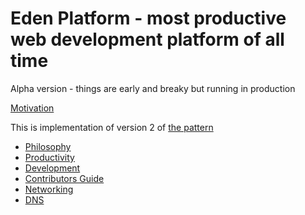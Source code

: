 # Eden Platform - most productive web development platform of all time

Alpha version - things are early and breaky but running in production

[Motivation](https://mycodingcult.com/main-thesis/part-2-the-pattern/)

This is implementation of version 2 of [the pattern](https://mycodingcult.com/the-pattern-v2/)

- [Philosophy](wiki/philosophy.md)
- [Productivity](wiki/productivity.md)
- [Development](wiki/development.md)
- [Contributors Guide](wiki/contributors-guide.md)
- [Networking](wiki/networking.md)
- [DNS](wiki/dns.md)

